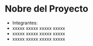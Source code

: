 # Nobre del Proyecto
* Integrantes:
* xxxxx xxxxx xxxxx xxxxx
* xxxxx xxxxx xxxxx xxxxx
* xxxxx xxxxx xxxxx xxxxx
